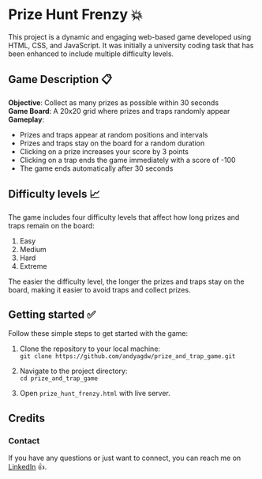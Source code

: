 # Prize Hunt Frenzy 💥

This project is a dynamic and engaging web-based game developed using HTML, CSS, and JavaScript.
It was initially a university coding task that has been enhanced to include multiple difficulty levels.

## Game Description 📋

**Objective**: Collect as many prizes as possible within 30 seconds <br>
**Game Board**: A 20x20 grid where prizes and traps randomly appear <br>
**Gameplay**:
* Prizes and traps appear at random positions and intervals
* Prizes and traps stay on the board for a random duration
* Clicking on a prize increases your score by 3 points
* Clicking on a trap ends the game immediately with a score of -100
* The game ends automatically after 30 seconds

## Difficulty levels 📈

The game includes four difficulty levels that affect how long prizes and traps remain on the board:

1. Easy
2. Medium
3. Hard
4. Extreme

The easier the difficulty level, the longer the prizes and traps stay on the board, making it easier to avoid
traps and collect prizes.

## Getting started ✅

Follow these simple steps to get started with the game:

1. Clone the repository to your local machine: <br>
   `git clone https://github.com/andyagdw/prize_and_trap_game.git`

2. Navigate to the project directory: <br>
   `cd prize_and_trap_game`

3. Open `prize_hunt_frenzy.html` with live server.

## Credits
### Contact

If you have any questions or just want to connect, you can reach me on
[LinkedIn](https://www.linkedin.com/in/andyagyeidwumah/) 👍.
